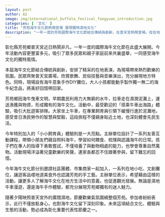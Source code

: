```yaml
---
layout: post
author: AI
image: img/international_buffalo_festival_fangyuan_introduction.jpg
categories: [ '文化' ]
title: "芳苑海牛文化節熱鬧登場 展現獨特濕地文化"
description: "一年一度的芳苑國際海牛文化節結合傳統與創新，在普天宮熱鬧登場。從在地表演、海牛意象DIY、牛車出海體驗到親子共融的『小小飼育員』活動，現場攤位匯聚美食及文創，讓遊客深度感受芳苑的在地人情和生態文化。今年活動更透過多元互動，促進觀光發展，讓海牛文化成為彰化的重要節慶新亮點。"
---
```

彰化縣芳苑鄉普天宮近日熱鬧非凡，一年一度的國際海牛文化節在此盛大展開。今年活動內容更豐富多元，吸引了眾多民眾和親子家庭前來共襄盛舉，一同感受海牛文化的獨特風情。

本屆海牛文化節結合傳統與創新，安排了精采的在地表演，為現場帶來熱烈歡樂的氛圍。民眾齊聚普天宮廣場，欣賞歌舞、民俗技藝與音樂演出，充分展現地方特色。同時，現場設有海牛意象手作DIY攤位，大人小孩都能動手製作獨一無二的海牛紀念品，將美好回憶帶回家。

芳苑鄉因海牛曳車文明，早期農民利用力大無窮的水牛，拉車走在濕潤泥灘上，運送漁獲與物資，形成獨有的海牛文化。活動中，最受歡迎的「搭乘牛車出海路」體驗，吸引大批遊客排隊。大家坐上牛車，在專業飼育員引領下緩慢行進於泥灘地，感受昔日漁民勞作的智慧與堅毅，這段旅程不僅親身貼近土地，也深刻體會先民生活。

今年特別加入的「小小飼育員」體驗則是一大亮點。主辦單位設計了一系列友善互動課程，帶領小朋友們親自照料海牛，學習如何餵食、梳理與認識海牛的日常。孩子們在專人的指導下勇敢嘗試，不僅培養了與動物相處的能力，也學會尊重自然萬物。活動現場洋溢著兒童歡樂的笑聲，連家長都忍不住跟著參與，留下難忘的回憶。

今年海牛文化節分別邀請社區團體、市集商家一起加入，一系列在地小吃、文創攤位，讓遊客品嚐地道美食外也認識芳苑的手工藝。主辦單位表示，希望藉由這樣的活動，讓更多人了解海牛文化在地方生活中的意義，也促進觀光發展。無論是濕地牛車漫遊，還是海牛手作體驗，都充分展現芳苑鄉獨有的迷人魅力。

隨著夕陽映照普天宮外的廣闊濕地，節慶歡樂氣氛圍繞整個芳苑。參加者紛紛表示，此行不僅放鬆身心，也對海牛文化留下深刻印象。未來這項結合文化、體驗與生態的活動，勢必成為彰化重要代表性節慶之一。